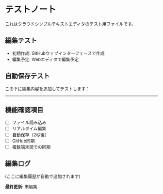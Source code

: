 # テストノート

これはクラウドシンプルテキストエディタのテスト用ファイルです。

## 編集テスト

- 初期作成: GitHubウェブインターフェースで作成
- 編集予定: Webエディタで編集予定

## 自動保存テスト

この下に編集内容を追加してテストします：

---

## 機能確認項目

- [ ] ファイル読み込み
- [ ] リアルタイム編集
- [ ] 自動保存（2秒後）
- [ ] GitHub同期
- [ ] 複数端末間での同期

## 編集ログ

(ここに編集履歴が自動で追加されます)

**最終更新**: 未編集